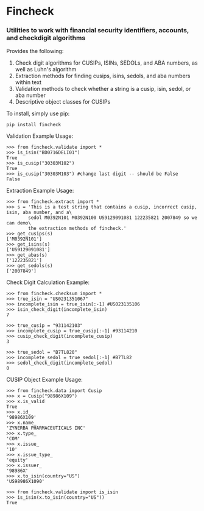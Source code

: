 # Fincheck

### Utilities to work with financial security identifiers, accounts, and checkdigit algorithms

Provides the following:
1. Check digit algorithms for CUSIPs, ISINs, SEDOLs, and ABA numbers, as well as Luhn's algorithm
2. Extraction methods for finding cusips, isins, sedols, and aba numbers within text
3. Validation methods to check whether a string is a cusip, isin, sedol, or aba number
4. Descriptive object classes for CUSIPs

To install, simply use pip:
```
pip install fincheck
```

Validation Example Usage:
```
>>> from fincheck.validate import *
>>> is_isin("BD0716DELI01")
True
>>> is_cusip("30303M102")
True
>>> is_cusip("30303M103") #change last digit -- should be False
False
```

Extraction Example Usage:
```
>>> from fincheck.extract import *
>>> s = 'This is a test string that contains a cusip, incorrect cusip, isin, aba number, and a\
        sedol M0392N101 M0392N100 US9129091081 122235821 2007849 so we can demo\
        the extraction methods of fincheck.'
>>> get_cusips(s)
['M0392N101']
>>> get_isins(s)
['US9129091081']
>>> get_abas(s)
['122235821']
>>> get_sedols(s)
['2007849']
```

Check Digit Calculation Example:
```
>>> from fincheck.checksum import *
>>> true_isin = "US0231351067"
>>> incomplete_isin = true_isin[:-1] #US023135106
>>> isin_check_digit(incomplete_isin)
7

>>> true_cusip = "931142103"
>>> incomplete_cusip = true_cusip[:-1] #93114210
>>> cusip_check_digit(incomplete_cusip)
3

>>> true_sedol = "B7TL820"
>>> incomplete_sedol = true_sedol[:-1] #B7TL82
>>> sedol_check_digit(incomplete_sedol)
0
```

CUSIP Object Example Usage:
```
>>> from fincheck.data import Cusip
>>> x = Cusip("98986X109")
>>> x.is_valid
True
>>> x.id_
'98986X109'
>>> x.name_
'ZYNERBA PHARMACEUTICALS INC'
>>> x.type_
'COM'
>>> x.issue_
'10'
>>> x.issue_type_
'equity'
>>> x.issuer_
'98986X'
>>> x.to_isin(country="US")
'US98986X1090'

>>> from fincheck.validate import is_isin
>>> is_isin(x.to_isin(country="US"))
True
```
